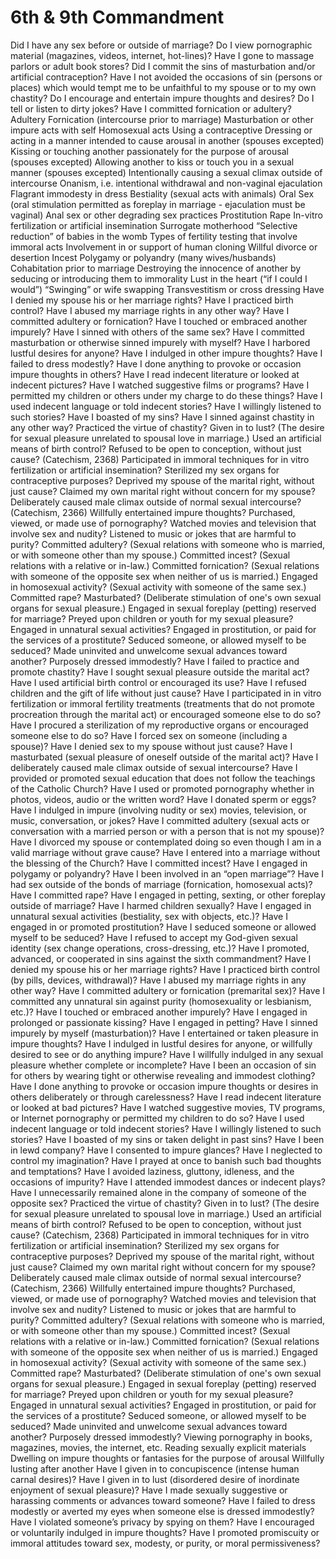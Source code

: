 6th & 9th Commandment
============================================================================

Did I have any sex before or outside of marriage?
Do I view pornographic material (magazines, videos, internet, hot-lines)?
Have I gone to massage parlors or adult book stores?
Did I commit the sins of masturbation and/or artificial contraception?
Have I not avoided the occasions of sin (persons or places) which would tempt me to be unfaithful to my spouse or to my own chastity?
Do I encourage and entertain impure thoughts and desires?
Do I tell or listen to dirty jokes?
Have I committed fornication or adultery?
Adultery
Fornication (intercourse prior to marriage)
Masturbation or other impure acts with self
Homosexual acts
Using a contraceptive
Dressing or acting in a manner intended to cause arousal in another (spouses excepted)
Kissing or touching another passionately for the purpose of arousal (spouses excepted)
Allowing another to kiss or touch you in a sexual manner (spouses excepted)
Intentionally causing a sexual climax outside of intercourse
Onanism, i.e. intentional withdrawal and non-vaginal ejaculation
Flagrant immodesty in dress
Bestiality (sexual acts with animals)
Oral Sex (oral stimulation permitted as foreplay in marriage - ejaculation must be vaginal)
Anal sex or other degrading sex practices
Prostitution
Rape
In-vitro fertilization or artificial insemination
Surrogate motherhood
“Selective reduction” of babies in the womb
Types of fertility testing that involve immoral acts
Involvement in or support of human cloning
Willful divorce or desertion
Incest
Polygamy or polyandry (many wives/husbands)
Cohabitation prior to marriage
Destroying the innocence of another by seducing or introducing them to immorality
Lust in the heart (“if I could I would”)
“Swinging” or wife swapping
Transvestitism or cross dressing
Have I denied my spouse his or her marriage rights?
Have I practiced birth control?
Have I abused my marriage rights in any other way?
Have I committed adultery or fornication?
Have I touched or embraced another impurely?
Have I sinned with others of the same sex?
Have I committed masturbation or otherwise sinned impurely with myself?
Have I harbored lustful desires for anyone?
Have I indulged in other impure thoughts?
Have I failed to dress modestly?
Have I done anything to provoke or occasion impure thoughts in others?
Have I read indecent literature or looked at indecent pictures?
Have I watched suggestive films or programs?
Have I permitted my children or others under my charge to do these things?
Have I used indecent language or told indecent stories?
Have I willingly listened to such stories?
Have I boasted of my sins?
Have I sinned against chastity in any other way?
Practiced the virtue of chastity?
Given in to lust? (The desire for sexual pleasure unrelated to spousal love in marriage.)
Used an artificial means of birth control?
Refused to be open to conception, without just cause? (Catechism, 2368)
Participated in immoral techniques for in vitro fertilization or artificial insemination?
Sterilized my sex organs for contraceptive purposes?
Deprived my spouse of the marital right, without just cause?
Claimed my own marital right without concern for my spouse?
Deliberately caused male climax outside of normal sexual intercourse? (Catechism, 2366)
Willfully entertained impure thoughts?
Purchased, viewed, or made use of pornography?
Watched movies and television that involve sex and nudity?
Listened to music or jokes that are harmful to purity?
Committed adultery? (Sexual relations with someone who is married, or with someone other than my spouse.)
Committed incest? (Sexual relations with a relative or in-law.)
Committed fornication? (Sexual relations with someone of the opposite sex when neither of us is married.)
Engaged in homosexual activity? (Sexual activity with someone of the same sex.)
Committed rape?
Masturbated? (Deliberate stimulation of one's own sexual organs for sexual pleasure.)
Engaged in sexual foreplay (petting) reserved for marriage?
Preyed upon children or youth for my sexual pleasure?
Engaged in unnatural sexual activities?
Engaged in prostitution, or paid for the services of a prostitute?
Seduced someone, or allowed myself to be seduced?
Made uninvited and unwelcome sexual advances toward another?
Purposely dressed immodestly?
Have I failed to practice and promote chastity?
Have I sought sexual pleasure outside the marital act?
Have I used artificial birth control or encouraged its use?
Have I refused children and the gift of life without just cause?
Have I participated in in vitro fertilization or immoral fertility treatments (treatments that do not promote procreation through the marital act) or encouraged someone else to do so?
Have I procured a sterilization of my reproductive organs or encouraged someone else to do so?
Have I forced sex on someone (including a spouse)?
Have I denied sex to my spouse without just cause?
Have I masturbated (sexual pleasure of oneself outside of the marital act)?
Have I deliberately caused male climax outside of sexual intercourse?
Have I provided or promoted sexual education that does not follow the teachings of the Catholic Church?
Have I used or promoted pornography whether in photos, videos, audio or the written word?
Have I donated sperm or eggs?
Have I indulged in impure (involving nudity or sex) movies, television, or music, conversation, or jokes?
Have I committed adultery (sexual acts or conversation with a married person or with a person that is not my spouse)?
Have I divorced my spouse or contemplated doing so even though I am in a valid marriage without grave cause?
Have I entered into a marriage without the blessing of the Church?
Have I committed incest?
Have I engaged in polygamy or polyandry?
Have I been involved in an “open marriage”?
Have I had sex outside of the bonds of marriage (fornication, homosexual acts)?
Have I committed rape?
Have I engaged in petting, sexting, or other foreplay outside of marriage?
Have I harmed children sexually?
Have I engaged in unnatural sexual activities (bestiality, sex with objects, etc.)?
Have I engaged in or promoted prostitution?
Have I seduced someone or allowed myself to be seduced?
Have I refused to accept my God-given sexual identity (sex change operations, cross-dressing, etc.)?
Have I promoted, advanced, or cooperated in sins against the sixth commandment?
Have I denied my spouse his or her marriage rights?
Have I practiced birth control (by pills, devices, withdrawal)?
Have I abused my marriage rights in any other way?
Have I committed adultery or fornication (premarital sex)?
Have I committed any unnatural sin against purity (homosexuality or lesbianism, etc.)?
Have I touched or embraced another impurely?
Have I engaged in prolonged or passionate kissing?
Have I engaged in petting?
Have I sinned impurely by myself (masturbation)?
Have I entertained or taken pleasure in impure thoughts?
Have I indulged in lustful desires for anyone, or willfully desired to see or do anything impure?
Have I willfully indulged in any sexual pleasure whether complete or incomplete?
Have I been an occasion of sin for others by wearing tight or otherwise revealing and immodest clothing?
Have I done anything to provoke or occasion impure thoughts or desires in others deliberately or through carelessness?
Have I read indecent literature or looked at bad pictures?
Have I watched suggestive movies, TV programs, or Internet pornography or permitted my children to do so?
Have I used indecent language or told indecent stories?
Have I willingly listened to such stories?
Have I boasted of my sins or taken delight in past sins?
Have I been in lewd company?
Have I consented to impure glances?
Have I neglected to control my imagination?
Have I prayed at once to banish such bad thoughts and temptations?
Have I avoided laziness, gluttony, idleness, and the occasions of impurity?
Have I attended immodest dances or indecent plays?
Have I unnecessarily remained alone in the company of someone of the opposite sex?
Practiced the virtue of chastity?
Given in to lust? (The desire for sexual pleasure unrelated to spousal love in marriage.)
Used an artificial means of birth control?
Refused to be open to conception, without just cause? (Catechism, 2368)
Participated in immoral techniques for in vitro fertilization or artificial insemination?
Sterilized my sex organs for contraceptive purposes?
Deprived my spouse of the marital right, without just cause?
Claimed my own marital right without concern for my spouse?
Deliberately caused male climax outside of normal sexual intercourse? (Catechism, 2366)
Willfully entertained impure thoughts?
Purchased, viewed, or made use of pornography?
Watched movies and television that involve sex and nudity?
Listened to music or jokes that are harmful to purity?
Committed adultery? (Sexual relations with someone who is married, or with someone other than my spouse.)
Committed incest? (Sexual relations with a relative or in-law.)
Committed fornication? (Sexual relations with someone of the opposite sex when neither of us is married.)
Engaged in homosexual activity? (Sexual activity with someone of the same sex.)
Committed rape?
Masturbated? (Deliberate stimulation of one's own sexual organs for sexual pleasure.)
Engaged in sexual foreplay (petting) reserved for marriage?
Preyed upon children or youth for my sexual pleasure?
Engaged in unnatural sexual activities?
Engaged in prostitution, or paid for the services of a prostitute?
Seduced someone, or allowed myself to be seduced?
Made uninvited and unwelcome sexual advances toward another?
Purposely dressed immodestly?
Viewing pornography in books, magazines, movies, the internet, etc.
Reading sexually explicit materials
Dwelling on impure thoughts or fantasies for the purpose of arousal
Willfully lusting after another
Have I given in to concupiscence (intense human carnal desires)?
Have I given in to lust (disordered desire of inordinate enjoyment of sexual pleasure)?
Have I made sexually suggestive or harassing comments or advances toward someone?
Have I failed to dress modestly or averted my eyes when someone else is dressed immodestly?
Have I violated someone’s privacy by spying on them?
Have I encouraged or voluntarily indulged in impure thoughts?
Have I promoted promiscuity or immoral attitudes toward sex, modesty, or purity, or moral permissiveness?
